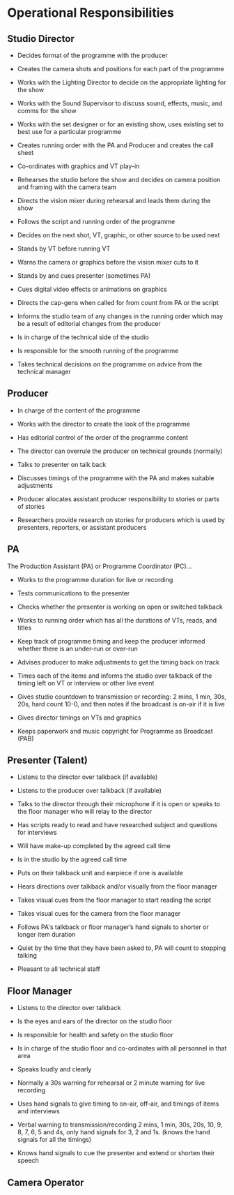 # Operational Responsibilities

## Studio Director

- Decides format of the programme with the producer

- Creates the camera shots and positions for each part of the
    programme

- Works with the Lighting Director to decide on the appropriate lighting for the show

- Works with the Sound Supervisor to discuss sound, effects, music, and comms for the show
- Works with the set designer or for an existing show, uses existing set to best use for a particular programme

- Creates running order with the PA and Producer and creates the call sheet

- Co-ordinates with graphics and VT play-in

- Rehearses the studio before the show and decides on camera position and framing with the camera team

- Directs the vision mixer during rehearsal and leads them during the show

- Follows the script and running order of the programme

- Decides on the next shot, VT, graphic, or other source to be used next

- Stands by VT before running VT

- Warns the camera or graphics before the vision mixer cuts to it

- Stands by and cues presenter (sometimes PA)

- Cues digital video effects or animations on graphics

- Directs the cap-gens when called for from count from PA or the script

- Informs the studio team of any changes in the running order which may be a result of editorial changes from the producer

- Is in charge of the technical side of the studio

- Is responsible for the smooth running of the programme

- Takes technical decisions on the programme on advice from the technical manager

## Producer

- In charge of the content of the programme

- Works with the director to create the look of the programme

- Has editorial control of the order of the programme content
- The director can overrule the producer on technical grounds (normally)

- Talks to presenter on talk back

- Discusses timings of the programme with the PA and makes suitable adjustments

- Producer allocates assistant producer responsibility to stories or parts of stories

- Researchers provide research on stories for producers which is used by presenters, reporters, or assistant producers

## PA

The Production Assistant (PA) or Programme Coordinator (PC)...

- Works to the programme duration for live or recording

- Tests communications to the presenter
- Checks whether the presenter is working on open or switched talkback

- Works to running order which has all the durations of VTs, reads, and titles

- Keep track of programme timing and keep the producer informed whether there is an under-run or over-run

- Advises producer to make adjustments to get the timing back on track

- Times each of the items and informs the studio over talkback of the timing left on VT or interview or other live event

- Gives studio countdown to transmission or recording: 2 mins, 1 min, 30s, 20s, hard count 10-0, and then notes if the broadcast is on-air if it is live

- Gives director timings on VTs and graphics

- Keeps paperwork and music copyright for Programme as Broadcast (PAB)

## Presenter (Talent)

- Listens to the director over talkback (if available)

- Listens to the producer over talkback (if available)
- Talks to the director through their microphone if it is open or speaks to the floor manager who will relay to the director

- Has scripts ready to read and have researched subject and questions for interviews

- Will have make-up completed by the agreed call time
- Is in the studio by the agreed call time

- Puts on their talkback unit and earpiece if one is available

- Hears directions over talkback and/or visually from the floor manager

- Takes visual cues from the floor manager to start reading the script

- Takes visual cues for the camera from the floor manager

- Follows PA's talkback or floor manager’s hand signals to shorter or longer item duration

- Quiet by the time that they have been asked to, PA will count to stopping talking

- Pleasant to all technical staff

## Floor Manager

- Listens to the director over talkback

- Is the eyes and ears of the director on the studio floor
- Is responsible for health and safety on the studio floor

- Is in charge of the studio floor and co-ordinates with all personnel in that area

- Speaks loudly and clearly
- Normally a 30s warning for rehearsal or 2 minute warning for live recording

- Uses hand signals to give timing to on-air, off-air, and timings of items and interviews

- Verbal warning to transmission/recording 2 mins, 1 min, 30s, 20s, 10, 9, 8, 7, 6, 5 and 4s, only hand signals for 3, 2 and 1s. (knows the hand signals for all the timings)

- Knows hand signals to cue the presenter and extend or shorten their speech

## Camera Operator